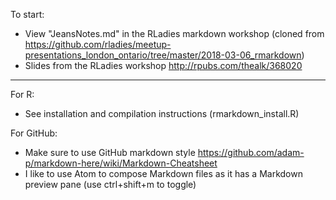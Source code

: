 To start:
- View "JeansNotes.md" in the RLadies markdown workshop (cloned from https://github.com/rladies/meetup-presentations_london_ontario/tree/master/2018-03-06_rmarkdown)
- Slides from the RLadies workshop http://rpubs.com/thealk/368020

---

For R:
- See installation and compilation instructions (rmarkdown_install.R)

For GitHub:
- Make sure to use GitHub markdown style
https://github.com/adam-p/markdown-here/wiki/Markdown-Cheatsheet
- I like to use Atom to compose Markdown files as it has a Markdown preview pane (use ctrl+shift+m to toggle)
